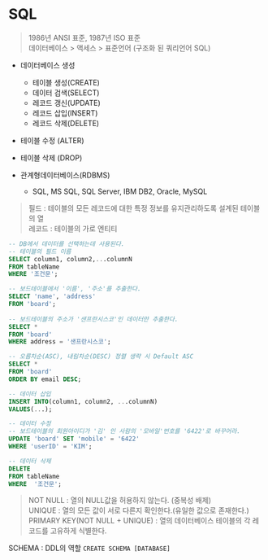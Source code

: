 # SQL

> 1986년 ANSI 표준, 1987년 ISO 표준  
데이터베이스 > 액세스 > 표준언어 (구조화 된 쿼리언어 SQL)

* 데이터베이스 생성
  * 테이블 생성(CREATE)
  * 데이터 검색(SELECT)
  * 레코드 갱신(UPDATE)
  * 레코드 삽입(INSERT)
  * 레코드 삭제(DELETE)
* 테이블 수정 (ALTER)
* 테이블 삭제 (DROP)

* 관계형데이터베이스(RDBMS) 
  * SQL, MS SQL, SQL Server, IBM DB2, Oracle, MySQL

> 필드 : 테이블의 모든 레코드에 대한 특정 정보를 유지관리하도록 설계된 테이블의 열  
레코드 : 테이블의 가로 엔티티

```sql
-- DB에서 데이터를 선택하는데 사용된다.
-- 테이블의 필드 이름 
SELECT column1, column2,...columnN 
FROM tableName
WHERE '조건문'; 

-- 보드테이블에서 '이름', '주소'를 추출한다.
SELECT 'name', 'address'
FROM 'board';
	
-- 보드테이블의 주소가 '샌프란시스코'인 데이터만 추출한다.
SELECT *
FROM 'board'
WHERE address = '샌프란시스코';

-- 오름차순(ASC), 내림차순(DESC) 정렬 생략 시 Default ASC 
SELECT *
FROM 'board'
ORDER BY email DESC;
```

```sql
-- 데이터 삽입
INSERT INTO(column1, column2, ...columnN)
VALUES(...);

-- 데이터 수정
-- 보드테이블의 회원아이디가 '김' 인 사람의 '모바일'번호를 '6422'로 바꾸어라. 
UPDATE 'board' SET 'mobile' = '6422'
WHERE 'userID' = 'KIM';

-- 데이터 삭제
DELETE
FROM tableName
WHERE  '조건문';
```
> NOT NULL : 열의 NULL값을 허용하지 않는다. (중복성 배제)  
UNIQUE : 열의 모든 값이 서로 다른지 확인한다.(유일한 값으로 존재한다.)  
PRIMARY KEY(NOT NULL + UNIQUE) : 열의 데이터베이스 테이블의 각 레코드를 고유하게 식별한다.  

SCHEMA : DDL의 역할
`CREATE SCHEMA [DATABASE]` 
	 

